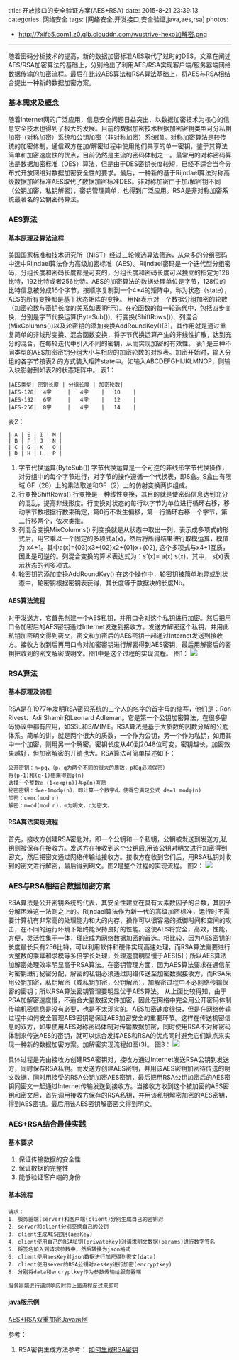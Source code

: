 title: 开放接口的安全验证方案(AES+RSA)
date: 2015-8-21 23:39:13
categories: 网络安全
tags: [网络安全,开发接口,安全验证,java,aes,rsa]
photos:
- http://7xifb5.com1.z0.glb.clouddn.com/wustrive-hexo加解密.png
---

随着密码分析技术的提高，新的数据加密标准AES取代了过时的DES。文章在阐述AES/RSA加密算法的基础上，分别给出了利用AES/RSA实现客户端/服务器端网络数据传输的加密流程。最后在比较AES算法和RSA算法基础上，将AES与RSA相结合提出一种新的数据加密方案。
<!--more-->

### 基本需求及概念
随着Internet网的广泛应用，信息安全问题日益突出，以数据加密技术为核心的信息安全技术也得到了极大的发展。目前的数据加密技术根据加密密钥类型可分私钥加密（对称加密）系统和公钥加密（非对称加密）系统[1]。对称加密算法是较传统的加密体制，通信双方在加/解密过程中使用他们共享的单一密钥，鉴于其算法简单和加密速度快的优点，目前仍然是主流的密码体制之一。最常用的对称密码算法是数据加密标准（DES）算法，但是由于DES密钥长度较短，已经不适合当今分布式开放网络对数据加密安全性的要求。最后，一种新的基于Rijndael算法对称高级数据加密标准AES取代了数据加密标准DES。非对称加密由于加/解密钥不同（公钥加密，私钥解密），密钥管理简单，也得到广泛应用。RSA是非对称加密系统最著名的公钥密码算法。

### AES算法

#### 基本原理及算法流程
美国国家标准和技术研究所（NIST）经过三轮候选算法筛选，从众多的分组密码中选中Rijndael算法作为高级加密标准（AES）。Rijndael密码是一个迭代型分组密码，分组长度和密码长度都是可变的，分组长度和密码长度可以独立的指定为128比特，192比特或者256比特。AES的加密算法的数据处理单位是字节，128位的比特信息被分成16个字节，按顺序复制到一个4*4的矩阵中，称为状态（state），AES的所有变换都是基于状态矩阵的变换。
用Nr表示对一个数据分组加密的轮数（加密轮数与密钥长度的关系如表1所示）。在轮函数的每一轮迭代中，包括四步变换，分别是字节代换运算(ByteSub())、行变换(ShiftRows())、列混合(MixColumns())以及轮密钥的添加变换AddRoundKey()[3]，其作用就是通过重复简单的非线形变换、混合函数变换，将字节代换运算产生的非线性扩散，达到充分的混合，在每轮迭代中引入不同的密钥，从而实现加密的有效性。
表1 是三种不同类型的AES加密密钥分组大小与相应的加密轮数的对照表。加密开始时，输入分组的各字节按表2 的方式装入矩阵state中。如输入ABCDEFGHIJKLMNOP，则输入块影射到如表2的状态矩阵中。
表1：
```
|AES类型| 密钥长度 | 分组长度 | 加密轮数|
|AES-128|  4字     |   4字    |   10    |
|AES-192|  6字     |   4字    |   12    |
|AES-256|  8字     |   4字    |   14    |
```
表2：
```
| A | E | I | M |
| B | F | J | N |
| C | G | K | O |
| D | H | L | P |
```
1. 字节代换运算(ByteSub())
    字节代换运算是一个可逆的非线形字节代换操作，对分组中的每个字节进行，对字节的操作遵循一个代换表，即S盒。S盒由有限域 GF（28）上的乘法取逆和GF（2）上的仿射变换两步组成。
2. 行变换ShiftRows()
    行变换是一种线性变换，其目的就是使密码信息达到充分的混乱，提高非线形度。行变换对状态的每行以字节为单位进行循环右移，移动字节数根据行数来确定，第0行不发生偏移，第一行循环右移一个字节，第二行移两个，依次类推。
3. 列混合变换MixColumns()
    列变换就是从状态中取出一列，表示成多项式的形式后，用它乘以一个固定的多项式a(x)，然后将所得结果进行取模运算，模值为 x4+1。其中a(x)={03}x3+{02}x2+{01}x+{02},
    这个多项式与x4+1互质，因此是可逆的。列混合变换的算术表达式为：s’(x)= a(x) s(x)，其中， s(x)表示状态的列多项式。
4. 轮密钥的添加变换AddRoundKey()
    在这个操作中，轮密钥被简单地异或到状态中，轮密钥根据密钥表获得，其长度等于数据块的长度Nb。

#### AES算法流程
对于发送方，它首先创建一个AES私钥，并用口令对这个私钥进行加密。然后把用口令加密后的AES密钥通过Internet发送到接收方。发送方解密这个私钥，并用此私钥加密明文得到密文，密文和加密后的AES密钥一起通过Internet发送到接收方。接收方收到后再用口令对加密密钥进行解密得到AES密钥，最后用解密后的密钥把收到的密文解密成明文。图1中是这个过程的实现流程。
图1：
![](http://7xifb5.com1.z0.glb.clouddn.com/wustrive-hexoAES流程.png)

### RSA算法
#### 基本原理及流程
RSA是在1977年发明RSA密码系统的三个人的名字的首字母的缩写，他们是：Ron Rivest、Adi Shamir和Leonard Adleman。它是第一个公钥加密算法，在很多密码协议中都有应用，如SSL和S/MIME。RSA算法是基于大质数的因数分解的公匙体系。简单的讲，就是两个很大的质数，一个作为公钥，另一个作为私钥，如用其中一个加密，则用另一个解密。密钥长度从40到2048位可变，密钥越长，加密效果越好，但加密解密的开销也大。RSA算法可简单描述如下：
```
公开密钥：n=pq，（p，q为两个不同的很大的质数，p和q必须保密）
将(p-1)和(q-1)相乘得到φ(n)
选择一个整数e (1<e<φ(n))与φ(n)互质
秘密密钥：d=e-1modφ(n)，即计算一个数字d，使得它满足公式 de=1 modφ(n)
加密：c=mc(mod n) 
解密：m=cd(mod n)，m为明文，c为密文。
```

#### RSA算法实现流程

 首先，接收方创建RSA密匙对，即一个公钥和一个私钥，公钥被发送到发送方,私钥则被保存在接收方。发送方在接收到这个公钥后,用该公钥对明文进行加密得到密文，然后把密文通过网络传输给接收方。接收方在收到它们后，用RSA私钥对收到的密文进行解密，最后得到明文。图2是整个过程的实现流程。
图2：
![](http://7xifb5.com1.z0.glb.clouddn.com/wustrive-hexoRSA流程.png)

### AES与RSA相结合数据加密方案
RSA算法是公开密钥系统的代表，其安全性建立在具有大素数因子的合数，其因子分解困难这一法则之上的。Rijndael算法作为新一代的高级加密标准，运行时不需要计算机有非常高的处理能力和大的内存，操作可以很容易的抵御时间和空间的攻击，在不同的运行环境下始终能保持良好的性能。这使AES将安全，高效，性能，方便，灵活性集于一体，理应成为网络数据加密的首选。相比较，因为AES密钥的长度最长只有256比特，可以利用软件和硬件实现高速处理，而RSA算法需要进行大整数的乘幂和求模等多倍字长处理，处理速度明显慢于AES[5]；所以AES算法加解密处理效率明显高于RSA算法。在密钥管理方面，因为AES算法要求在通信前对密钥进行秘密分配，解密的私钥必须通过网络传送至加密数据接收方，而RSA采用公钥加密，私钥解密（或私钥加密，公钥解密），加解密过程中不必网络传输保密的密钥；所以RSA算法密钥管理要明显优于AES算法。
从上面比较得知，由于RSA加解密速度慢，不适合大量数据文件加密，因此在网络中完全用公开密码体制传输机密信息是没有必要，也是不太现实的。AES加密速度很快，但是在网络传输过程中如何安全管理AES密钥是保证AES加密安全的重要环节。这样在传送机密信息的双方，如果使用AES对称密码体制对传输数据加密，同时使用RSA不对称密码体制来传送AES的密钥，就可以综合发挥AES和RSA的优点同时避免它们缺点来实现一种新的数据加密方案。加解密实现流程如图(3)。
图3：
![](http://7xifb5.com1.z0.glb.clouddn.com/wustrive-hexoAES+RSA流程.png)

具体过程是先由接收方创建RSA密钥对，接收方通过Internet发送RSA公钥到发送方，同时保存RSA私钥。而发送方创建AES密钥，并用该AES密钥加密待传送的明文数据，同时用接受的RSA公钥加密AES密钥，最后把用RSA公钥加密后的AES密钥同密文一起通过Internet传输发送到接收方。当接收方收到这个被加密的AES密钥和密文后，首先调用接收方保存的RSA私钥，并用该私钥解密加密的AES密钥，得到AES密钥。最后用该AES密钥解密密文得到明文。

### AES+RSA结合最佳实践

#### 基本要求
1. 保证传输数据的安全性
2. 保证数据的完整性
3. 能够验证客户端的身份

#### 基本流程
```
请求：
1. 服务器端(server)和客户端(client)分别生成自己的密钥对
2. server和client分别交换自己的公钥
3. client生成AES密钥(aesKey)
4. client使用自己的RSA私钥(privateKey)对请求明文数据(params)进行数字签名
5. 将签名加入到请求参数中，然后转换为json格式
6. client使用aesKey对json数据进行加密得到密文(data)
7. client使用sever的RSA公钥对aesKey进行加密(encryptkey)
8. 分别将data和encryptkey作为参数传输给服务器端

服务器端进行请求响应时将上面流程反过来即可
```

#### java版示例
[AES+RSA双重加密Java示例](https://github.com/wustrive2008/aes-rsa-java)

参考：
1. RSA密钥生成方法参考：
[如何生成RSA密钥](https://cshall.alipay.com/support/help_detail.htm?help_id=397433&keyword=%C3%DC%D4%BF%B6%D4&sToken=s-39515fca081c4ba4bad6a8eceac4bf89&from=search&flag=0)


